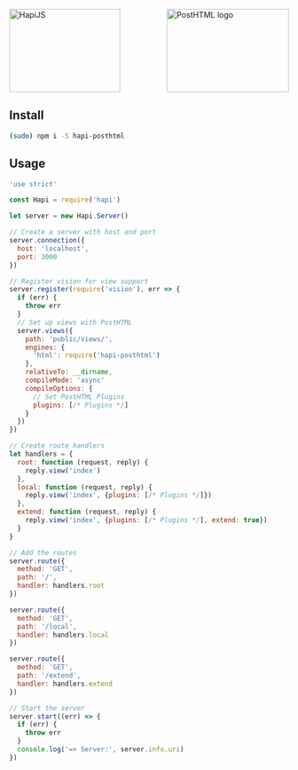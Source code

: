 <img width="200" height="150" title="HapiJS" src="https://worldvectorlogo.com/logos/hapi.svg" /> <img align="right" width="220" height="150" title="PostHTML logo" src="http://posthtml.github.io/posthtml/logo.svg">

## Install

```bash
(sudo) npm i -S hapi-posthtml
```

## Usage

```js
'use strict'

const Hapi = require('hapi')

let server = new Hapi.Server()

// Create a server with host and port
server.connection({
  host: 'localhost',
  port: 3000
})

// Register vision for view support
server.register(require('vision'), err => {
  if (err) {
    throw err
  }
  // Set up views with PostHTML
  server.views({
    path: 'public/views/',
    engines: {
      'html': require('hapi-posthtml')
    },
    relativeTo: __dirname,
    compileMode: 'async'
    compileOptions: {
      // Set PostHTML Plugins
      plugins: [/* Plugins */]
    }
  })
})

// Create route handlers
let handlers = {
  root: function (request, reply) {
    reply.view('index')
  },
  local: function (request, reply) {
    reply.view('index', {plugins: [/* Plugins */]})
  },
  extend: function (request, reply) {
    reply.view('index', {plugins: [/* Plugins */], extend: true})
  }
}

// Add the routes
server.route({
  method: 'GET',
  path: '/',
  handler: handlers.root
})

server.route({
  method: 'GET',
  path: '/local',
  handler: handlers.local
})

server.route({
  method: 'GET',
  path: '/extend',
  handler: handlers.extend
})

// Start the server
server.start((err) => {
  if (err) {
    throw err
  }
  console.log('=> Server:', server.info.uri)
})
```
